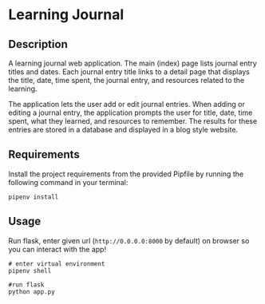 # Learning Journal
## Description
A learning journal web application. The main (index) page lists journal entry titles and dates. Each journal entry title links to a detail page that displays the title, date, time spent, the journal entry, and resources related to the learning.

The application lets the user add or edit journal entries. When adding or editing a journal entry, the application prompts the user for title, date, time spent, what they learned, and resources to remember. The results for these entries are stored in a database and displayed in a blog style website. 

## Requirements
Install the project requirements from the provided Pipfile by running the following command in your terminal:
```
pipenv install
```

## Usage
Run flask, enter given url (`http://0.0.0.0:8000` by default) on browser so you can interact with the app!

```
# enter virtual environment
pipenv shell

#run flask
python app.py
```
